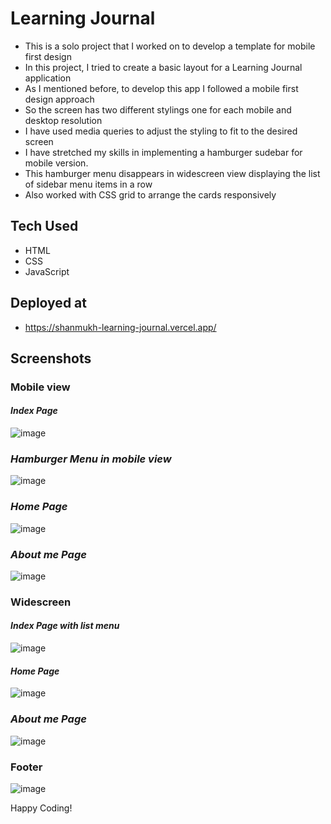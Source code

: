 # Learning Journal

- This is a solo project that I worked on to develop a template for mobile first design
- In this project, I tried to create a basic layout for a Learning Journal application
- As I mentioned before, to develop this app I followed a mobile first design approach
- So the screen has two different stylings one for each mobile and desktop resolution
- I have used media queries to adjust the styling to fit to the desired screen
- I have stretched my skills in implementing a hamburger sudebar for mobile version.
- This hamburger menu disappears in widescreen view displaying the list of sidebar menu items in a row
- Also worked with CSS grid to arrange the cards responsively

## Tech Used

- HTML
- CSS
- JavaScript

## Deployed at

- https://shanmukh-learning-journal.vercel.app/

## Screenshots

### Mobile view

#### ___Index Page___

![image](https://github.com/Shanmukh459/Learning-journal/assets/52078988/aa110fde-2200-4af2-9698-c108b88e7837)

### ___Hamburger Menu in mobile view___

![image](https://github.com/Shanmukh459/Learning-journal/assets/52078988/a4d70d59-c183-4808-b4d4-849090d6ce2d)

### ___Home Page___

![image](https://github.com/Shanmukh459/Learning-journal/assets/52078988/72fc465e-df11-45d1-a13a-17ebb0b27105)

### ___About me Page___

![image](https://github.com/Shanmukh459/Learning-journal/assets/52078988/4f2a2869-c665-4f72-a6fc-3a87b1b619b6)

### Widescreen

#### ___Index Page with list menu___

![image](https://github.com/Shanmukh459/Learning-journal/assets/52078988/f9e9cb58-e31a-45f7-b2e0-f267b169dc92)

#### ___Home Page___

![image](https://github.com/Shanmukh459/Learning-journal/assets/52078988/156aa9f5-7054-4df4-a86e-f1c6521a5edf)


### ___About me Page___

![image](https://github.com/Shanmukh459/Learning-journal/assets/52078988/40be1fcc-b79c-4d93-95b3-b766b80bcd6b)

### Footer

![image](https://github.com/Shanmukh459/Learning-journal/assets/52078988/8621d5f6-669f-4363-afcf-35b69ed2dad6)


Happy Coding!

